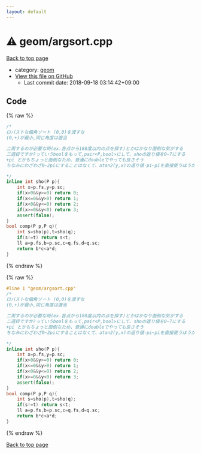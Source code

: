 ```yaml
---
layout: default
---
```


<!-- mathjax config similar to math.stackexchange -->
<script type="text/javascript" async
  src="https://cdnjs.cloudflare.com/ajax/libs/mathjax/2.7.5/MathJax.js?config=TeX-MML-AM_CHTML">
</script>
<script type="text/x-mathjax-config">
  MathJax.Hub.Config({
    TeX: { equationNumbers: { autoNumber: "AMS" }},
    tex2jax: {
      inlineMath: [ ['$','$'] ],
      processEscapes: true
    },
    "HTML-CSS": { matchFontHeight: false },
    displayAlign: "left",
    displayIndent: "2em"
  });
</script>

<script type="text/javascript" src="https://cdnjs.cloudflare.com/ajax/libs/jquery/3.4.1/jquery.min.js"></script>
<script src="https://cdn.jsdelivr.net/npm/jquery-balloon-js@1.1.2/jquery.balloon.min.js" integrity="sha256-ZEYs9VrgAeNuPvs15E39OsyOJaIkXEEt10fzxJ20+2I=" crossorigin="anonymous"></script>
<script type="text/javascript" src="../../assets/js/copy-button.js"></script>
<link rel="stylesheet" href="../../assets/css/copy-button.css" />


# :warning: geom/argsort.cpp

<a href="../../index.html">Back to top page</a>

* category: <a href="../../index.html#dd992be5859bfc12e59d4c15b4c17cf8">geom</a>
* <a href="{{ site.github.repository_url }}/blob/master/geom/argsort.cpp">View this file on GitHub</a>
    - Last commit date: 2018-09-18 03:14:42+09:00




## Code

<a id="unbundled"></a>
{% raw %}
```cpp
/*
ロバストな偏角ソート (0,0)を渡すな
(0,+)が最小,同じ角度は適当

二周するのが必要な時(ex.各点から180度以内の点を探す)とかはかなり面倒な気がする
二週目ですか?っていうboolをもって,pair<P,bool>にして、shoの返り値を0~7にする
+pi とかもちょっと面倒なため、普通にdoubleでやっても良さそう
ちなみにわざわざ0~2piにすることはなくて、atan2(y,x)の返り値-pi~piを直接使うほうが楽そう

*/
inline int sho(P p){
	int x=p.fs,y=p.sc;
	if(x>0&&y>=0) return 0;
	if(x<=0&&y>0) return 1;
	if(x<0&&y<=0) return 2;
	if(x>=0&&y<0) return 3;
	assert(false);
}
bool comp(P p,P q){
	int s=sho(p),t=sho(q);
	if(s!=t) return s<t;
	ll a=p.fs,b=p.sc,c=q.fs,d=q.sc;
	return b*c<a*d;
}
```
{% endraw %}

<a id="bundled"></a>
{% raw %}
```cpp
#line 1 "geom/argsort.cpp"
/*
ロバストな偏角ソート (0,0)を渡すな
(0,+)が最小,同じ角度は適当

二周するのが必要な時(ex.各点から180度以内の点を探す)とかはかなり面倒な気がする
二週目ですか?っていうboolをもって,pair<P,bool>にして、shoの返り値を0~7にする
+pi とかもちょっと面倒なため、普通にdoubleでやっても良さそう
ちなみにわざわざ0~2piにすることはなくて、atan2(y,x)の返り値-pi~piを直接使うほうが楽そう

*/
inline int sho(P p){
	int x=p.fs,y=p.sc;
	if(x>0&&y>=0) return 0;
	if(x<=0&&y>0) return 1;
	if(x<0&&y<=0) return 2;
	if(x>=0&&y<0) return 3;
	assert(false);
}
bool comp(P p,P q){
	int s=sho(p),t=sho(q);
	if(s!=t) return s<t;
	ll a=p.fs,b=p.sc,c=q.fs,d=q.sc;
	return b*c<a*d;
}

```
{% endraw %}

<a href="../../index.html">Back to top page</a>

